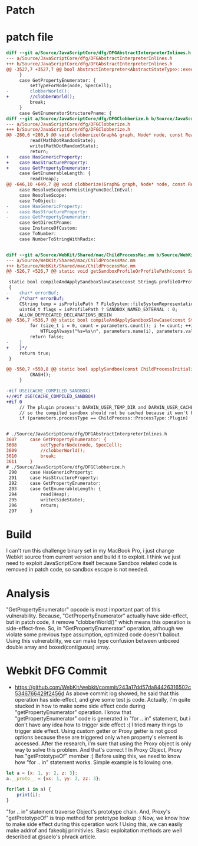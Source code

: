 # Patch
# patch file  
```diff
diff --git a/Source/JavaScriptCore/dfg/DFGAbstractInterpreterInlines.h b/Source/JavaScriptCore/dfg/DFGAbstractInterpreterInlines.h
--- a/Source/JavaScriptCore/dfg/DFGAbstractInterpreterInlines.h
+++ b/Source/JavaScriptCore/dfg/DFGAbstractInterpreterInlines.h
@@ -3527,7 +3527,7 @@ bool AbstractInterpreter<AbstractStateType>::executeEffects(unsigned clobberLimi
     }
     case GetPropertyEnumerator: {
         setTypeForNode(node, SpecCell);
-        clobberWorld();
+        //clobberWorld();
         break;
     }
     case GetEnumeratorStructurePname: {
diff --git a/Source/JavaScriptCore/dfg/DFGClobberize.h b/Source/JavaScriptCore/dfg/DFGClobberize.h
--- a/Source/JavaScriptCore/dfg/DFGClobberize.h
+++ b/Source/JavaScriptCore/dfg/DFGClobberize.h
@@ -280,6 +280,9 @@ void clobberize(Graph& graph, Node* node, const ReadFunctor& read, const WriteFu
         read(MathDotRandomState);
         write(MathDotRandomState);
         return;
+    case HasGenericProperty:
+    case HasStructureProperty:
+    case GetPropertyEnumerator:
     case GetEnumerableLength: {
         read(Heap);
@@ -646,10 +649,7 @@ void clobberize(Graph& graph, Node* node, const ReadFunctor& read, const WriteFu
     case ResolveScopeForHoistingFuncDeclInEval:
     case ResolveScope:
     case ToObject:
-    case HasGenericProperty:
-    case HasStructureProperty:
-    case GetPropertyEnumerator:
     case GetDirectPname:
     case InstanceOfCustom:
     case ToNumber:
     case NumberToStringWithRadix:


diff --git a/Source/WebKit/Shared/mac/ChildProcessMac.mm b/Source/WebKit/Shared/mac/ChildProcessMac.mm
--- a/Source/WebKit/Shared/mac/ChildProcessMac.mm
+++ b/Source/WebKit/Shared/mac/ChildProcessMac.mm
@@ -526,7 +526,7 @@ static void getSandboxProfileOrProfilePath(const SandboxInitializationParameters

 static bool compileAndApplySandboxSlowCase(const String& profileOrProfilePath, bool isProfilePath, const SandboxInitializationParameters& parameters)
 {
-    char* errorBuf;
+    /*char* errorBuf;
     CString temp = isProfilePath ? FileSystem::fileSystemRepresentation(profileOrProfilePath) : profileOrProfilePath.utf8();
     uint64_t flags = isProfilePath ? SANDBOX_NAMED_EXTERNAL : 0;
     ALLOW_DEPRECATED_DECLARATIONS_BEGIN
@@ -536,7 +536,7 @@ static bool compileAndApplySandboxSlowCase(const String& profileOrProfilePath, b
         for (size_t i = 0, count = parameters.count(); i != count; ++i)
             WTFLogAlways("%s=%s\n", parameters.name(i), parameters.value(i));
         return false;
-    }
+    }*/
     return true;
 }

@@ -550,7 +550,8 @@ static bool applySandbox(const ChildProcessInitializationParameters& parameters,
         CRASH();
     }

-#if USE(CACHE_COMPILED_SANDBOX)
+//#if USE(CACHE_COMPILED_SANDBOX)
+#if 0
     // The plugin process's DARWIN_USER_TEMP_DIR and DARWIN_USER_CACHE_DIR sandbox parameters are randomized so
     // so the compiled sandbox should not be cached because it won't be reused.
     if (parameters.processType == ChildProcess::ProcessType::Plugin)


# ./Source/JavaScriptCore/dfg/DFGAbstractInterpreterInlines.h
3607     case GetPropertyEnumerator: {
3608         setTypeForNode(node, SpecCell);
3609         //clobberWorld();
3610         break;
3611     }
# ./Source/JavaScriptCore/dfg/DFGClobberize.h
 290     case HasGenericProperty:
 291     case HasStructureProperty:
 292     case GetPropertyEnumerator:
 293     case GetEnumerableLength: {
 294         read(Heap);
 295         write(SideState);
 296         return;
 297     }
```  
  
  
# Build

I can't run this challenge binary set in my MacBook Pro, i just change Webkit source from current version and build it to exploit. I think we just need to exploit JavaScriptCore itself because Sandbox related code is removed in patch code, so sandbox escape is not needed.

# Analysis
"GetPropertyEnumerator" opcode is most important part of this vulnerability.
Because, "GetPropertyEnumerator" actually have side-effect, but in patch code, it remove "clobberWorld()" which means this operation is side-effect-free. So, in "GetPropertyEnumerator" operation, although we violate some previous type assumption, optimized code doesn't bailout.
Using this vulnerability, we can make type confusion between unboxed double array and boxed(contiguous) array.

# Webkit DFG Commit
* https://github.com/WebKit/webkit/commit/243a17dd57da84426316502c5346766429f2456d
As above commit log showed, he said that this operation has side-effect, and give some test js code.
Actually, i'm quite stucked in how to make some side effect code during "getPropertyEnumerator" operation.
I know that "getPropertyEnumerator" code is generated in "for .. in" statement, but i don't have any idea how to trigger side effect :(
I tried many things to trigger side effect.
Using custom getter or Proxy getter is not good options because these are triggered only when property's element is accessed.
After the research, i'm sure that using the Proxy object is only way to solve this problem.
And that's correct ! In Proxy Object, Proxy has "getPrototypeOf" member :)
Before using this, we need to know how "for .. in" statement works.
Simple example is following one.

```js
let a = {x: 1, y: 2, z: 3};
a.__proto__ = {xx: 1, yy: 2, zz: 3};

for(let i in a) {
    print(i);
}
```

"for .. in" statement traverse Object's prototype chain.
And, Proxy's "getPrototypeOf" is trap method for prototype lookup :)
Now, we know how to make side effect during this operation work !
Using this, we can easily make addrof and fakeobj primitivies.
Basic exploitation methods are well described at @saelo's phrack article.
